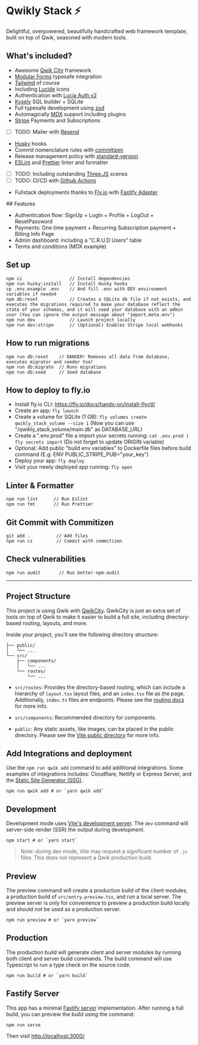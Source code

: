 # Qwikly Stack ⚡️

Delightful, overpowered, beautifully handcrafted web framework template, built on top of Qwik, seasoned with modern tools.

## What's included?

- Awesome [Qwik City](https://qwik.builder.io/) framework
- [Modular Forms](https://qwik.builder.io/docs/integrations/modular-forms/) typesafe integration
- [Tailwind](https://tailwindcss.com/) of course
- Including [Lucide](https://lucide.dev/) icons
- Authentication with [Lucia Auth v2](https://lucia-auth.com/)
- [Kysely](https://kysely.dev/) SQL builder + SQLite
- Full typesafe development using [zod](https://zod.dev/)
- Automagically [MDX](https://mdxjs.com/) support including plugins
- [Stripe](https://stripe.com/) Payments and Subscriptions
- [ ] TODO: Mailer with [Resend](https://resend.com/)
- [Husky](https://github.com/typicode/husky) hooks
- Commit nomenclature rules with [commitizen](https://github.com/commitizen/cz-cli)
- Release management policy with [standard-version](https://github.com/conventional-changelog/standard-version)
- [ESLint](https://eslint.org/) and [Prettier](https://prettier.io/) linter and formatter
- [ ] TODO: Including outstanding [Three.JS](https://threejs.org/) scenes
- [ ] TODO: CI/CD with [Github Actions](https://github.com/features/actions)
- Fullstack deployments thanks to [Fly.io](https://fly.io) with [Fastify Adapter](https://qwik.builder.io/docs/deployments/node/#node-middleware)

## Features

- Authentication flow: SignUp + LogIn + Profile + LogOut + ResetPassword
- Payments: One time payment + Recurring Subscription payment + Billing Info Page
- Admin dashboard: including a "C.R.U.D Users" table
- Terms and conditions (MDX example)

## Set up

```
npm ci                  // Install dependencies
npm run husky:install   // Install Husky hooks
cp .env.example .env    // And fill .env with DEV environment variables if needed
npm db:reset            // Creates a SQLite db file if not exists, and executes the migrations required to make your database reflect the state of your schemas, and it will seed your database with an admin user (You can ignore the output message about "import.meta.env")
npm run dev             // Launch project locally
npm run dev:stripe      // (Optional) Enables Stripe local webhooks
```

## How to run migrations

```
npm run db:reset    // DANGER! Removes all data from database, executes migrator and seeder too!
npm run db:migrate  // Runs migrations
npm run db:seed     // Seed database
```

## How to deploy to fly.io

- Install fly.io CLI: https://fly.io/docs/hands-on/install-flyctl/
- Create an app: `fly launch`
- Create a volume for SQLite (1 GB): `fly volumes create qwikly_stack_volume --size 1` (Now you can use "/qwikly_stack_volume/main.db" as DATABASE_URL)
- Create a ".env.prod" file a import your secrets running: `cat .env.prod | fly secrets import` (Do not forget to update ORIGIN variable)
- Optional: Add public "build env variables" to Dockerfile files before build command (E.g: ENV PUBLIC_STRIPE_PUB="your_key")
- Deploy your app: `fly deploy`
- Visit your newly deployed app running: `fly open`

## Linter & Formatter

```
npm run lint      // Run Eslint
npm run fmt       // Run Prettier
```

## Git Commit with Commitizen

```
git add .          // Add files
npm run cz         // Commit with commitizen
```

## Check vulnerabilities

```
npm run audit       // Run better-npm-audit
```

---

## Project Structure

This project is using Qwik with [QwikCity](https://qwik.builder.io/qwikcity/overview/). QwikCity is just an extra set of tools on top of Qwik to make it easier to build a full site, including directory-based routing, layouts, and more.

Inside your project, you'll see the following directory structure:

```
├── public/
│   └── ...
└── src/
    ├── components/
    │   └── ...
    └── routes/
        └── ...
```

- `src/routes`: Provides the directory-based routing, which can include a hierarchy of `layout.tsx` layout files, and an `index.tsx` file as the page. Additionally, `index.ts` files are endpoints. Please see the [routing docs](https://qwik.builder.io/qwikcity/routing/overview/) for more info.

- `src/components`: Recommended directory for components.

- `public`: Any static assets, like images, can be placed in the public directory. Please see the [Vite public directory](https://vitejs.dev/guide/assets.html#the-public-directory) for more info.

## Add Integrations and deployment

Use the `npm run qwik add` command to add additional integrations. Some examples of integrations includes: Cloudflare, Netlify or Express Server, and the [Static Site Generator (SSG)](https://qwik.builder.io/qwikcity/guides/static-site-generation/).

```shell
npm run qwik add # or `yarn qwik add`
```

## Development

Development mode uses [Vite's development server](https://vitejs.dev/). The `dev` command will server-side render (SSR) the output during development.

```shell
npm start # or `yarn start`
```

> Note: during dev mode, Vite may request a significant number of `.js` files. This does not represent a Qwik production build.

## Preview

The preview command will create a production build of the client modules, a production build of `src/entry.preview.tsx`, and run a local server. The preview server is only for convenience to preview a production build locally and should not be used as a production server.

```shell
npm run preview # or `yarn preview`
```

## Production

The production build will generate client and server modules by running both client and server build commands. The build command will use Typescript to run a type check on the source code.

```shell
npm run build # or `yarn build`
```

## Fastify Server

This app has a minimal [Fastify server](https://fastify.io/) implementation. After running a full build, you can preview the build using the command:

```
npm run serve
```

Then visit [http://localhost:3000/](http://localhost:3000/)
